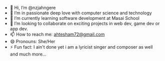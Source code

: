 - 👋 Hi, I’m @nzjahngere
- 👀 I’m in passionate deep love with computer science and technology
- 🌱 I’m currently learning software development at Masai School
- 💞️ I’m looking to collaborate on exciting projects in web dev, game dev or app dev.
- 📫 How to reach me: ahtesham72@gmail.com
- 😄 Pronouns: She/Her
- ⚡ Fun fact: I ain't done yet i am a lyricist singer and composer as well and much more...

<!---
nzjahngere/nzjahngere is a ✨ special ✨ repository because its `README.md` (this file) appears on your GitHub profile.
You can click the Preview link to take a look at your changes.
--->

